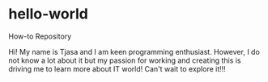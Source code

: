 # hello-world
How-to Repository

Hi! My name is Tjasa and I am keen programming enthusiast. However, I do not know a lot about it but my passion for working and creating this is driving me to learn more about IT world! Can't wait to explore it!!!
